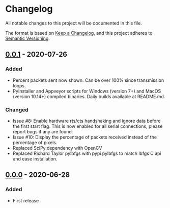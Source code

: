 # Changelog

All notable changes to this project will be documented in this file.

The format is based on [Keep a Changelog](https://keepachangelog.com/en/1.0.0/),
and this project adheres to
 [Semantic Versioning](https://semver.org/spec/v2.0.0.html).

## [0.0.1] - 2020-07-26

### Added

- Percent packets sent now shown. Can be over 100% since transmission loops.
- PyInstaller and Appveyor scripts for Windows (version 7+) and MacOS
  (version 10.14+) compiled binaries. Daily builds available at README.md.

 
### Changed

- Issue #8: Enable hardware rts/cts handshaking and ignore data before the first
  start flag. This is now enabled for all serial connections, please report bugs
  if any are found.
- Issue #10: Display the percentage of packets received instead of the
  percentage of pixels.
- Replaced SciPy dependency with OpenCV
- Replaced Richard Taylor pylbfgs with pypi pylbfgs to match lbfgs C api and
  ease installation.

## [0.0.0] - 2020-06-28

### Added

- First release

[Unreleased]: https://github.com/maqifrnswa/PCSI/compare/v0.0.1...HEAD
[0.0.1]: https://github.com/maqifrnswa/PCSI/compare/v0.0.0...v0.0.1
[0.0.0]: https://github.com/maqifrnswa/PCSI/releases/tag/v0.0.0
